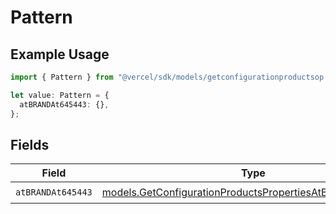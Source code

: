# Pattern

## Example Usage

```typescript
import { Pattern } from "@vercel/sdk/models/getconfigurationproductsop.js";

let value: Pattern = {
  atBRANDAt645443: {},
};
```

## Fields

| Field                                                                                                                      | Type                                                                                                                       | Required                                                                                                                   | Description                                                                                                                |
| -------------------------------------------------------------------------------------------------------------------------- | -------------------------------------------------------------------------------------------------------------------------- | -------------------------------------------------------------------------------------------------------------------------- | -------------------------------------------------------------------------------------------------------------------------- |
| `atBRANDAt645443`                                                                                                          | [models.GetConfigurationProductsPropertiesAtBRANDAt645443](../models/getconfigurationproductspropertiesatbrandat645443.md) | :heavy_check_mark:                                                                                                         | N/A                                                                                                                        |